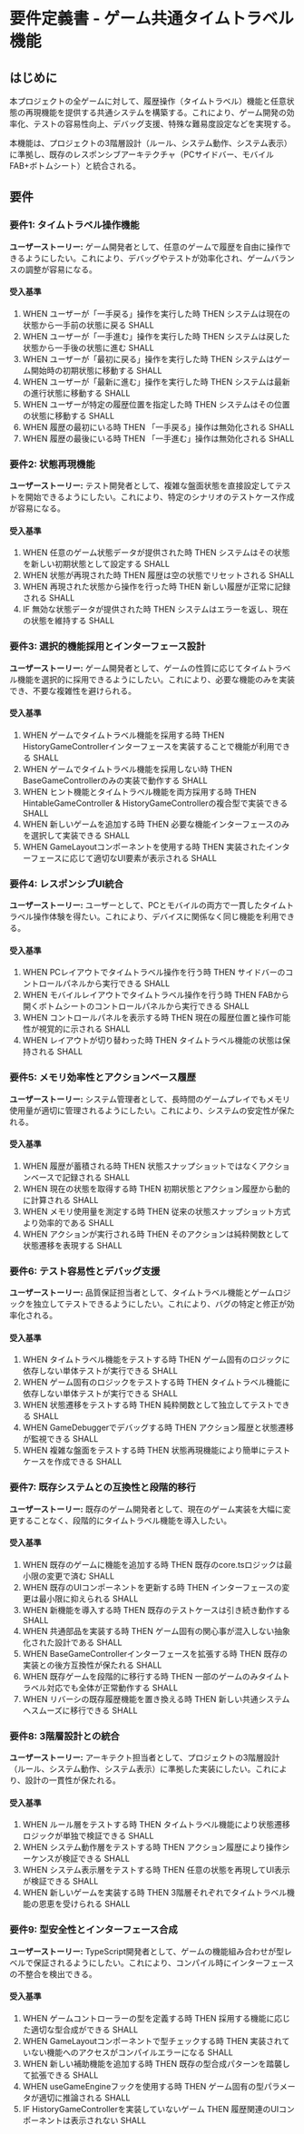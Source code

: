 # 要件定義書 - ゲーム共通タイムトラベル機能

## はじめに

本プロジェクトの全ゲームに対して、履歴操作（タイムトラベル）機能と任意状態の再現機能を提供する共通システムを構築する。これにより、ゲーム開発の効率化、テストの容易性向上、デバッグ支援、特殊な難易度設定などを実現する。

本機能は、プロジェクトの3階層設計（ルール、システム動作、システム表示）に準拠し、既存のレスポンシブアーキテクチャ（PCサイドバー、モバイルFAB+ボトムシート）と統合される。

## 要件

### 要件1: タイムトラベル操作機能

**ユーザーストーリー:** ゲーム開発者として、任意のゲームで履歴を自由に操作できるようにしたい。これにより、デバッグやテストが効率化され、ゲームバランスの調整が容易になる。

#### 受入基準

1. WHEN ユーザーが「一手戻る」操作を実行した時 THEN システムは現在の状態から一手前の状態に戻る SHALL
2. WHEN ユーザーが「一手進む」操作を実行した時 THEN システムは戻した状態から一手後の状態に進む SHALL  
3. WHEN ユーザーが「最初に戻る」操作を実行した時 THEN システムはゲーム開始時の初期状態に移動する SHALL
4. WHEN ユーザーが「最新に進む」操作を実行した時 THEN システムは最新の進行状態に移動する SHALL
5. WHEN ユーザーが特定の履歴位置を指定した時 THEN システムはその位置の状態に移動する SHALL
6. WHEN 履歴の最初にいる時 THEN 「一手戻る」操作は無効化される SHALL
7. WHEN 履歴の最後にいる時 THEN 「一手進む」操作は無効化される SHALL

### 要件2: 状態再現機能

**ユーザーストーリー:** テスト開発者として、複雑な盤面状態を直接設定してテストを開始できるようにしたい。これにより、特定のシナリオのテストケース作成が容易になる。

#### 受入基準

1. WHEN 任意のゲーム状態データが提供された時 THEN システムはその状態を新しい初期状態として設定する SHALL
2. WHEN 状態が再現された時 THEN 履歴は空の状態でリセットされる SHALL
3. WHEN 再現された状態から操作を行った時 THEN 新しい履歴が正常に記録される SHALL
4. IF 無効な状態データが提供された時 THEN システムはエラーを返し、現在の状態を維持する SHALL

### 要件3: 選択的機能採用とインターフェース設計

**ユーザーストーリー:** ゲーム開発者として、ゲームの性質に応じてタイムトラベル機能を選択的に採用できるようにしたい。これにより、必要な機能のみを実装でき、不要な複雑性を避けられる。

#### 受入基準

1. WHEN ゲームでタイムトラベル機能を採用する時 THEN HistoryGameControllerインターフェースを実装することで機能が利用できる SHALL
2. WHEN ゲームでタイムトラベル機能を採用しない時 THEN BaseGameControllerのみの実装で動作する SHALL
3. WHEN ヒント機能とタイムトラベル機能を両方採用する時 THEN HintableGameController & HistoryGameControllerの複合型で実装できる SHALL
4. WHEN 新しいゲームを追加する時 THEN 必要な機能インターフェースのみを選択して実装できる SHALL
5. WHEN GameLayoutコンポーネントを使用する時 THEN 実装されたインターフェースに応じて適切なUI要素が表示される SHALL

### 要件4: レスポンシブUI統合

**ユーザーストーリー:** ユーザーとして、PCとモバイルの両方で一貫したタイムトラベル操作体験を得たい。これにより、デバイスに関係なく同じ機能を利用できる。

#### 受入基準

1. WHEN PCレイアウトでタイムトラベル操作を行う時 THEN サイドバーのコントロールパネルから実行できる SHALL
2. WHEN モバイルレイアウトでタイムトラベル操作を行う時 THEN FABから開くボトムシートのコントロールパネルから実行できる SHALL
3. WHEN コントロールパネルを表示する時 THEN 現在の履歴位置と操作可能性が視覚的に示される SHALL
4. WHEN レイアウトが切り替わった時 THEN タイムトラベル機能の状態は保持される SHALL

### 要件5: メモリ効率性とアクションベース履歴

**ユーザーストーリー:** システム管理者として、長時間のゲームプレイでもメモリ使用量が適切に管理されるようにしたい。これにより、システムの安定性が保たれる。

#### 受入基準

1. WHEN 履歴が蓄積される時 THEN 状態スナップショットではなくアクションベースで記録される SHALL
2. WHEN 現在の状態を取得する時 THEN 初期状態とアクション履歴から動的に計算される SHALL
3. WHEN メモリ使用量を測定する時 THEN 従来の状態スナップショット方式より効率的である SHALL
4. WHEN アクションが実行される時 THEN そのアクションは純粋関数として状態遷移を表現する SHALL

### 要件6: テスト容易性とデバッグ支援

**ユーザーストーリー:** 品質保証担当者として、タイムトラベル機能とゲームロジックを独立してテストできるようにしたい。これにより、バグの特定と修正が効率化される。

#### 受入基準

1. WHEN タイムトラベル機能をテストする時 THEN ゲーム固有のロジックに依存しない単体テストが実行できる SHALL
2. WHEN ゲーム固有のロジックをテストする時 THEN タイムトラベル機能に依存しない単体テストが実行できる SHALL
3. WHEN 状態遷移をテストする時 THEN 純粋関数として独立してテストできる SHALL
4. WHEN GameDebuggerでデバッグする時 THEN アクション履歴と状態遷移が監視できる SHALL
5. WHEN 複雑な盤面をテストする時 THEN 状態再現機能により簡単にテストケースを作成できる SHALL

### 要件7: 既存システムとの互換性と段階的移行

**ユーザーストーリー:** 既存のゲーム開発者として、現在のゲーム実装を大幅に変更することなく、段階的にタイムトラベル機能を導入したい。

#### 受入基準

1. WHEN 既存のゲームに機能を追加する時 THEN 既存のcore.tsロジックは最小限の変更で済む SHALL
2. WHEN 既存のUIコンポーネントを更新する時 THEN インターフェースの変更は最小限に抑えられる SHALL
3. WHEN 新機能を導入する時 THEN 既存のテストケースは引き続き動作する SHALL
4. WHEN 共通部品を実装する時 THEN ゲーム固有の関心事が混入しない抽象化された設計である SHALL
5. WHEN BaseGameControllerインターフェースを拡張する時 THEN 既存の実装との後方互換性が保たれる SHALL
6. WHEN 既存ゲームを段階的に移行する時 THEN 一部のゲームのみタイムトラベル対応でも全体が正常動作する SHALL
7. WHEN リバーシの既存履歴機能を置き換える時 THEN 新しい共通システムへスムーズに移行できる SHALL

### 要件8: 3階層設計との統合

**ユーザーストーリー:** アーキテクト担当者として、プロジェクトの3階層設計（ルール、システム動作、システム表示）に準拠した実装にしたい。これにより、設計の一貫性が保たれる。

#### 受入基準

1. WHEN ルール層をテストする時 THEN タイムトラベル機能により状態遷移ロジックが単独で検証できる SHALL
2. WHEN システム動作層をテストする時 THEN アクション履歴により操作シーケンスが検証できる SHALL
3. WHEN システム表示層をテストする時 THEN 任意の状態を再現してUI表示が検証できる SHALL
4. WHEN 新しいゲームを実装する時 THEN 3階層それぞれでタイムトラベル機能の恩恵を受けられる SHALL
### 要件9: 型安全性とインターフェース合成

**ユーザーストーリー:** TypeScript開発者として、ゲームの機能組み合わせが型レベルで保証されるようにしたい。これにより、コンパイル時にインターフェースの不整合を検出できる。

#### 受入基準

1. WHEN ゲームコントローラーの型を定義する時 THEN 採用する機能に応じた適切な型合成ができる SHALL
2. WHEN GameLayoutコンポーネントで型チェックする時 THEN 実装されていない機能へのアクセスがコンパイルエラーになる SHALL
3. WHEN 新しい補助機能を追加する時 THEN 既存の型合成パターンを踏襲して拡張できる SHALL
4. WHEN useGameEngineフックを使用する時 THEN ゲーム固有の型パラメータが適切に推論される SHALL
5. IF HistoryGameControllerを実装していないゲーム THEN 履歴関連のUIコンポーネントは表示されない SHALL